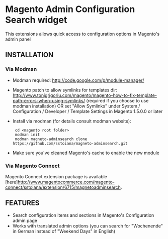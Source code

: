 # Magento Admin Configuration Search widget

This extensions allows quick access to configuration options in Magento's admin panel

## INSTALLATION 

### Via Modman
 - Modman required: <http://code.google.com/p/module-manager/>
 - Magento patch to allow symlinks for templates dir: <http://www.tonigrigoriu.com/magento/magento-how-to-fix-template-path-errors-when-using-symlinks/> (required if you choose to use modman installation) OR set "Allow Symlinks" under System / Configuration / Developer / Template Settings in Magento 1.5.0.0 or later
 - Install via modman (for details consult modman website):

        cd <magento root folder>
        modman init
        modman magneto-adminsearch clone https://github.com/sstoiana/magneto-adminsearch.git

 - Make sure you've cleaned Magento's cache to enable the new module

### Via Magento Connect
Magento Connect extension package is available [here]<http://www.magentocommerce.com/magento-connect/sstoiana/extension/6715/magnetoadminsearch>.

## FEATURES 

 - Search configuration items and sections in Magento's Configuration admin page
 - Works with translated admin options (you can search for "Wochenende" in German instead of "Weekend Days" in English)



